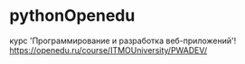 # pythonOpenedu
курс 'Программирование и разработка веб-приложений'! https://openedu.ru/course/ITMOUniversity/PWADEV/